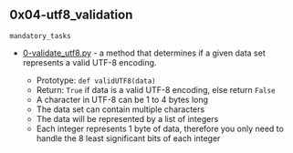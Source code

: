 ## 0x04-utf8_validation

`mandatory_tasks`

* [0-validate_utf8.py](https://github.com/j88moja-code/alx-interview/blob/master/0x04-utf8_validation/0-validate_utf8.py) - a method that determines if a given data set represents a valid UTF-8 encoding.

	* Prototype: `def validUTF8(data)`
	* Return: `True` if data is a valid UTF-8 encoding, else return `False`
	* A character in UTF-8 can be 1 to 4 bytes long
	* The data set can contain multiple characters
	* The data will be represented by a list of integers
	* Each integer represents 1 byte of data, therefore you only need to handle the 8 least significant bits of each integer

